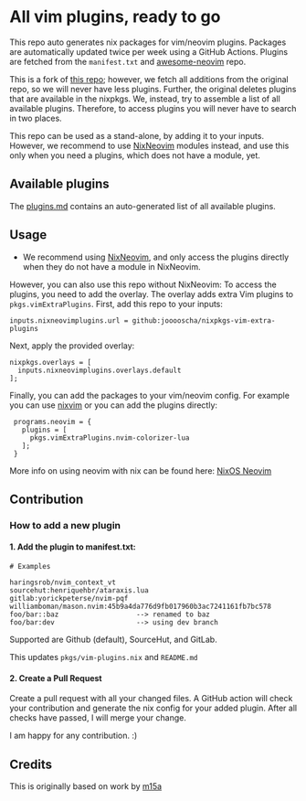 # All vim plugins, ready to go

This repo auto generates nix packages for vim/neovim plugins.
Packages are automatically updated twice per week using a GitHub Actions.
Plugins are fetched from the `manifest.txt` and [awesome-neovim][0] repo.

This is a fork of [this repo](https://github.com/m15a/nixpkgs-vim-extra-plugins); however, we fetch all additions from the original repo, so we will never have less plugins.
Further, the original deletes plugins that are available in the nixpkgs. We, instead, try to assemble a list of all available plugins.
Therefore, to access plugins you will never have to search in two places.

This repo can be used as a stand-alone, by adding it to your inputs.
However, we recommend to use [NixNeovim](https://github.com/NixNeovim/NixNeovim) modules instead, and use this only when you need a plugins, which does not have a module, yet.

## Available plugins

The [plugins.md](plugins.md) contains an auto-generated list of all available plugins.

## Usage

- We recommend using [NixNeovim](https://github.com/NixNeovim/NixNeovim), and only access the plugins directly when they do not have a module in NixNeovim.

However, you can also use this repo without NixNeovim:
To access the plugins, you need to add the overlay.
The overlay adds extra Vim plugins to `pkgs.vimExtraPlugins`.
First, add this repo to your inputs:

```
inputs.nixneovimplugins.url = github:jooooscha/nixpkgs-vim-extra-plugins
```

Next, apply the provided overlay:

```
nixpkgs.overlays = [
  inputs.nixneovimplugins.overlays.default
];

```

Finally, you can add the packages to your vim/neovim config. For example you can use [nixvim](https://github.com/jooooscha/nixvim) or you can add the plugins directly:

```
 programs.neovim = {
   plugins = [
     pkgs.vimExtraPlugins.nvim-colorizer-lua
   ];
 }
```

More info on using neovim with nix can be found here: [NixOS Neovim](https://nixos.wiki/wiki/Neovim)

[0]: https://github.com/rockerBOO/awesome-neovim
[1]: https://nixos.org/manual/nix/stable/release-notes/rl-2.4.html?highlight=builtins.getFlake#other-features
[2]: https://nur.nix-community.org/
[3]: https://nur.nix-community.org/repos/m15a/


## Contribution

### How to add a new plugin

#### 1. Add the plugin to manifest.txt:

```
# Examples

haringsrob/nvim_context_vt
sourcehut:henriquehbr/ataraxis.lua
gitlab:yorickpeterse/nvim-pqf
williamboman/mason.nvim:45b9a4da776d9fb017960b3ac7241161fb7bc578 
foo/bar::baz                   --> renamed to baz
foo/bar:dev                    --> using dev branch
```

Supported are Github (default), SourceHut, and GitLab.

This updates `pkgs/vim-plugins.nix` and `README.md`

#### 2. Create a Pull Request

Create a pull request with all your changed files.
A GitHub action will check your contribution and generate the nix config for your added plugin.
After all checks have passed, I will merge your change.

I am happy for any contribution. :)

## Credits

This is originally based on work by [m15a](https://github.com/m15a/nixpkgs-vim-extra-plugins)
